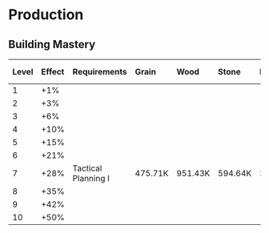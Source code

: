 <!-- TITLE: Research -->

# Production
## Building Mastery

Level | Effect | Requirements | Grain | Wood | Stone | Iron | Gold Dragons
:--- | :--- | :--- | :--- | :--- | :--- | :--- | :---
1 | +1% |
2 | +3% |
3 | +6% |
4 | +10% |
5 | +15% |
6 | +21% |
7 | +28% | Tactical Planning I | 475.71K | 951.43K | 594.64K | 356.79K | 1.32M
8 | +35% |
9 | +42% |
10 | +50% |